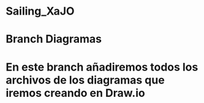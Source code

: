 # Sailing_XaJO
# Branch Diagramas
#
# En este branch añadiremos todos los archivos de los diagramas que iremos creando en Draw.io 
